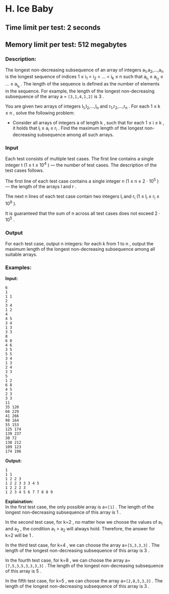 # H. Ice Baby
## Time limit per test: 2 seconds
## Memory limit per test: 512 megabytes
### Description:
The longest non-decreasing subsequence of an array of integers a<sub>1</sub>,a<sub>2</sub>,…,a<sub>n</sub>
 is the longest sequence of indices 1 ≤ i<sub>1</sub> < i<sub>2</sub> < … < i<sub>k</sub> ≤ n
 such that a<sub>i<sub>1</sub></sub> ≤ a<sub>i<sub>2</sub></sub> ≤ … ≤ a<sub>i<sub>k</sub></sub>
. The length of the sequence is defined as the number of elements in the sequence. For example, the length of the longest non-decreasing subsequence of the array a = `[3,1,4,1,2]`
 is 3
.

You are given two arrays of integers l<sub>1</sub>,l<sub>2</sub>,…,l<sub>n</sub>
 and r<sub>1</sub>,r<sub>2</sub>,…,r<sub>n</sub>
. For each 1 ≤ k ≤ n
, solve the following problem:

- Consider all arrays of integers a
 of length k
, such that for each 1 ≤ i ≤ k
, it holds that l<sub>i</sub> ≤ a<sub>i</sub> ≤ r<sub>i</sub>
. Find the maximum length of the longest non-decreasing subsequence among all such arrays.
### Input
Each test consists of multiple test cases. The first line contains a single integer t
 (1 ≤ t ≤ 10<sup>4</sup>
) — the number of test cases. The description of the test cases follows.

The first line of each test case contains a single integer n
 (1 ≤ n ≤ 2 ⋅ 10<sup>5</sup>
) — the length of the arrays l
 and r
.

The next n
 lines of each test case contain two integers l<sub>i</sub>
 and r<sub>i</sub>
 (1 ≤ l<sub>i</sub> ≤ r<sub>i</sub> ≤ 10<sup>9</sup>
).

It is guaranteed that the sum of n
 across all test cases does not exceed 2 ⋅ 10<sup>5</sup>
.

### Output
For each test case, output n
 integers: for each k
 from 1
 to n
, output the maximum length of the longest non-decreasing subsequence among all suitable arrays.

### Examples:
**Input:**
```
6
1
1 1
2
3 4
1 2
4
4 5
3 4
1 3
3 3
8
6 8
4 6
3 5
5 5
3 4
1 3
2 4
3 3
5
1 2
6 8
4 5
2 3
3 3
11
35 120
66 229
41 266
98 164
55 153
125 174
139 237
30 72
138 212
109 123
174 196
```
**Output:**
```
1 
1 1 
1 2 2 3 
1 2 2 3 3 3 4 5 
1 2 2 2 3 
1 2 3 4 5 6 7 7 8 8 9 
```
**Explaination:**  
In the first test case, the only possible array is a=`[1]`
. The length of the longest non-decreasing subsequence of this array is 1
.

In the second test case, for k=2
, no matter how we choose the values of a<sub>1</sub>
 and a<sub>2</sub>
, the condition a<sub>1</sub> > a<sub>2</sub>
 will always hold. Therefore, the answer for k=2
 will be 1
.

In the third test case, for k=4
, we can choose the array a=`[5,3,3,3]`
. The length of the longest non-decreasing subsequence of this array is 3
.

In the fourth test case, for k=8
, we can choose the array a=`[7,5,3,5,3,3,3,3]`
. The length of the longest non-decreasing subsequence of this array is 5
.

In the fifth test case, for k=5
, we can choose the array a=`[2,8,5,3,3]`
. The length of the longest non-decreasing subsequence of this array is 3
.
